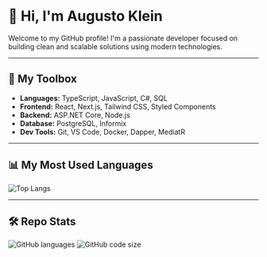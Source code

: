 # 👋 Hi, I'm Augusto Klein

Welcome to my GitHub profile! I'm a passionate developer focused on building clean and scalable solutions using modern technologies.

---

## 🧰 My Toolbox

- **Languages:** TypeScript, JavaScript, C#, SQL
- **Frontend:** React, Next.js, Tailwind CSS, Styled Components
- **Backend:** ASP.NET Core, Node.js
- **Database:** PostgreSQL, Informix
- **Dev Tools:** Git, VS Code, Docker, Dapper, MediatR

---

## 📊 My Most Used Languages

![Top Langs](https://github-readme-stats.vercel.app/api/top-langs/?username=augustofklein&layout=compact&theme=radical)

---

## 🛠️ Repo Stats

![GitHub languages](https://img.shields.io/github/languages/top/augustofklein/augustofklein)
![GitHub code size](https://img.shields.io/github/languages/code-size/augustofklein/augustofklein)

